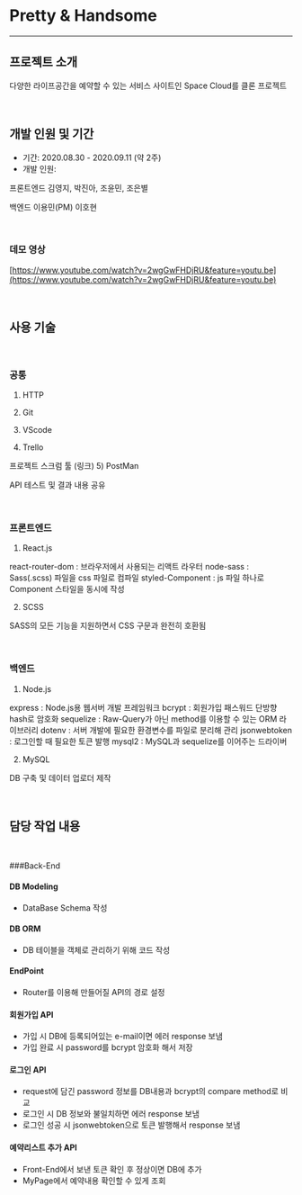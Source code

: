 # Pretty & Handsome

---

## 프로젝트 소개

다양한 라이프공간을 예약할 수 있는 서비스 사이트인 Space Cloud를 클론 프로젝트

<br>

## 개발 인원 및 기간

- 기간: 2020.08.30 - 2020.09.11 (약 2주)
- 개발 인원: 

프론트엔드 김영지, 박진아, 조윤민, 조은별 

백엔드 이용민(PM) 이호현

<br>

### 데모 영상

[https://www.youtube.com/watch?v=2wgGwFHDjRU&feature=youtu.be](https://www.youtube.com/watch?v=2wgGwFHDjRU&feature=youtu.be)

<br>

## 사용 기술

<br>

### 공통

1) HTTP

2) Git

3) VScode

4) Trello

프로젝트 스크럼 툴 (링크)
5) PostMan

API 테스트 및 결과 내용 공유

<br>

### 프론트엔드

1) React.js

react-router-dom : 브라우저에서 사용되는 리액트 라우터
node-sass : Sass(.scss) 파일을 css 파일로 컴파일
styled-Component : js 파일 하나로 Component 스타일을 동시에 작성

2) SCSS

SASS의 모든 기능을 지원하면서 CSS 구문과 완전히 호환됨

<br>

### 백엔드

1) Node.js

express : Node.js용 웹서버 개발 프레임워크
bcrypt : 회원가입 패스워드 단방향 hash로 암호화
sequelize : Raw-Query가 아닌 method를 이용할 수 있는 ORM 라이브러리
dotenv : 서버 개발에 필요한 환경변수를 파일로 분리해 관리
jsonwebtoken : 로그인할 때 필요한 토큰 발행
mysql2 : MySQL과 sequelize를 이어주는 드라이버

2) MySQL

DB 구축 및 데이터 업로더 제작

<br>

## 담당 작업 내용

<br>

###Back-End
#### DB Modeling

- DataBase Schema 작성

#### DB ORM

- DB 테이블을 객체로 관리하기 위해 코드 작성

#### EndPoint

- Router를 이용해 만들어질 API의 경로 설정

#### 회원가입 API

- 가입 시 DB에 등록되어있는 e-mail이면 에러 response 보냄
- 가입 완료 시 password를 bcrypt 암호화 해서 저장

#### 로그인 API

- request에 담긴 password 정보를 DB내용과 bcrypt의 compare method로 비교
- 로그인 시 DB 정보와 불일치하면 에러 response 보냄
- 로그인 성공 시 jsonwebtoken으로 토큰 발행해서 response 보냄

#### 예약리스트 추가 API

- Front-End에서 보낸 토큰 확인 후 정상이면 DB에 추가
- MyPage에서 예약내용 확인할 수 있게 조회

